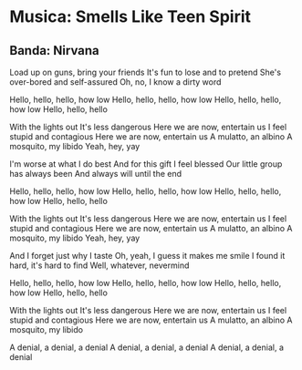 # Musica: Smells Like Teen Spirit

## Banda: Nirvana

Load up on guns, bring your friends
It's fun to lose and to pretend
She's over-bored and self-assured
Oh, no, I know a dirty word

Hello, hello, hello, how low
Hello, hello, hello, how low
Hello, hello, hello, how low
Hello, hello, hello

With the lights out
It's less dangerous
Here we are now, entertain us
I feel stupid and contagious
Here we are now, entertain us
A mulatto, an albino
A mosquito, my libido
Yeah, hey, yay

I'm worse at what I do best
And for this gift I feel blessed
Our little group has always been
And always will until the end

Hello, hello, hello, how low
Hello, hello, hello, how low
Hello, hello, hello, how low
Hello, hello, hello

With the lights out
It's less dangerous
Here we are now, entertain us
I feel stupid and contagious
Here we are now, entertain us
A mulatto, an albino
A mosquito, my libido
Yeah, hey, yay

And I forget just why I taste
Oh, yeah, I guess it makes me smile
I found it hard, it's hard to find
Well, whatever, nevermind

Hello, hello, hello, how low
Hello, hello, hello, how low
Hello, hello, hello, how low
Hello, hello, hello

With the lights out
It's less dangerous
Here we are now, entertain us
I feel stupid and contagious
Here we are now, entertain us
A mulatto, an albino
A mosquito, my libido

A denial, a denial, a denial
A denial, a denial, a denial
A denial, a denial, a denial